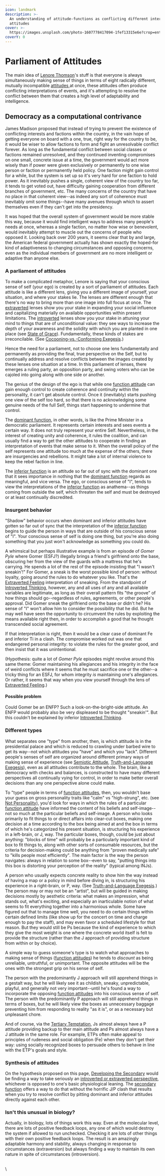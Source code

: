 ```yaml
---
icon: landmark
description: >-
  An understanding of attitude-functions as conflicting different internal
  attitudes
cover: >-
  https://images.unsplash.com/photo-1607778417094-1fef13315e6e?crop=entropy&cs=srgb&fm=jpg&ixid=M3wxOTcwMjR8MHwxfHNlYXJjaHw0fHxwYXJsaWFtZW50fGVufDB8fHx8MTczODAzNzk0NXww&ixlib=rb-4.0.3&q=85
coverY: 0
---
```


# Parliament of Attitudes

The main idea of [Lenore Thomson](../people-and-systems/lenore-thomson/)'s stuff is that everyone is always simultaneously making sense of things in terms of eight radically different, mutually incompatible [attitudes ](../fundamentals/function-attitude/)at once, these attitudes often produce conflicting interpretations of events, and it's attempting to resolve the conflict between them that creates a high level of adaptability and intelligence.

## Democracy as a computational contrivance

James Madison proposed that instead of trying to prevent the existence of conflicting interests and factions within the country, in the vain hope of getting everyone on board with a one, true, right way for the country to be, it would be wiser to allow factions to form and fight an unresolvable conflict forever. As long as the fundamental conflict between social classes or factions remained unresolved, and they continued inventing compromises on one small, concrete issue at a time, the government would act more wisely than if power were given exclusively or permanently to one wise person or faction or permanently held policy. One faction might gain control for a while, but the system is set up so it's very hard for one faction to hold power. As it inevitably pushes a single, coherent view of the country too far, it tends to get voted out, have difficulty gaining cooperation from different branches of government, etc. The many concerns of the country that have no place in that coherent view--as indeed any sort of coherence must inevitably omit some things--have many avenues through which to assert themselves even if they can't get into the presidency.

It was hoped that the overall system of government would be more stable this way, because it would find intelligent ways to address many people's needs at once, whereas a single faction, no matter how wise or benevolent, would inevitably attempt to muscle out the concerns of people who opposed it. Looking back over 200 years, it seems clear that by and large, the American federal government actually has shown exactly the hoped-for kind of adaptiveness to changing circumstances and opposing concerns, even as the individual members of government are no more intelligent or adaptive than anyone else.

### A parliament of attitudes

To make a complicated metaphor, Lenore is saying that your conscious sense of self (your ego) is created by a sort of parliament of attitudes. Each attitude is like a different lens, giving you a different image of yourself, your situation, and where your stakes lie. The lenses are different enough that there's no way to bring more than one image into full focus at once. The [extraverted](../fundamentals/function-attitude/attitude.md) lenses show you your stake in expanding your social influence and capitalizing materially on available opportunities within present limitations. The [introverted](../fundamentals/function-attitude/attitude.md) lenses show you your stake in attuning your mind to things that are of unconditional value: they see ways to increase the depth of your awareness and the solidity with which you are planted in one place (see [State of Grace](introversion-extraversion/place-your-stakes.md#state-of-grace)). Fundamentally, these kinds of stakes are irreconcilable. (See [Cocooning-vs.-Conforming Exegesis](introversion-extraversion/cocooning-vs.-conforming.md).)

Hence the need for a parliament, not to choose one lens fundamentally and permanently as providing the final, true perspective on the Self, but to continually address and resolve conflicts between the images created by these lenses one situation at a time. In this parliament of lenses, there emerges a ruling party, an opposition party, and swing voters who can be cajoled into going along with one side or another.

The genius of the design of the ego is that while one [function attitude](../fundamentals/function-attitude/) can gain enough control to create coherence and continuity within the personality, it can't get absolute control. Once it (inevitably) starts pushing one view of the self too hard, so that there is no acknowledging some genuine needs of the full Self, things start happening to undermine that control.

The [dominant function](../fundamentals/function-attitude/cognitive-stack/dominant-function.md), in other words, is like the Prime Minister in a democratic parliament. It represents certain interests and sees events a certain way. It does not truly represent your entire Self. Nevertheless, in the interest of creating unity and coherence, it rules the coalition, and can usually find a way to get the other attitudes to cooperate in finding an interpretation of events that make sense to it. When the overall policy of the self represents one attitude too much at the expense of the others, there are insurgencies and rebellions. It might take a lot of internal violence to keep the rebel faction in line.

The [inferior function](../fundamentals/function-attitude/cognitive-stack/inferior-function.md) is an attitude so far out of sync with the dominant one that it sees importance in nothing that the [dominant function](../fundamentals/function-attitude/cognitive-stack/dominant-function.md) regards as meaningful, and vice versa. The ego, or conscious sense of "I", tends to view the interpretations of the [inferior function](../fundamentals/function-attitude/cognitive-stack/inferior-function.md) as anathema--as things coming from outside the self, which threaten the self and must be destroyed or at least continually discredited.

### Insurgent behavior

"Shadow" behavior occurs when dominant and inferior attitudes have gotten so far out of sync that the interpretation of the [inferior function](https://web.archive.org/web/20070118003702/http://greenlightwiki.com/lenore-exegesis/inferior_function) begins to guide the person in ways that are outside of his conscious sense of "I". Your conscious sense of self is doing one thing, but you're also doing something that you just won't acknowledge as something you could do.

A whimsical but perhaps illustrative example is from an episode of _Gomer Pyle_ where Gomer (ESFJ?) illegally brings a friend's girlfriend onto the base, obscuring her from the view of the guards with a mattress that he's carrying. He spends a lot of the rest of the episode insisting that "I wasn't sneakin'!" For Gomer, a sneak is the worst possible kind of person: without loyalty, going around the rules to do whatever you like. That's the [Extraverted Feeling](../fundamentals/function-attitude/judgement/feeling/extraverted-feeling-fe.md) interpretation of sneaking. From the standpoint of [Introverted Thinking](../fundamentals/function-attitude/judgement/thinking/introverted-thinking-ti.md), however, any and all uses of any and all available variables are legitimate, as long as their overall pattern fits "the groove" of how things should go--regardless of rules, agreements, or other people's approval. Did Gomer sneak the girlfriend onto the base or didn't he? His sense of "I" won't allow him to consider the possibility that he did. But he may well have seen the opportunity to circumvent the rules by exploiting the means available right then, in order to accomplish a good that he thought transcended social agreement.

If that interpretation is right, then it would be a clear case of dominant Fe and inferior Ti in a clash. The compromise worked out was one that endangered personal integrity: to violate the rules for the greater good, and then insist that it was unintentional.

(Hypothesis: quite a lot of _Gomer Pyle_ episodes might revolve around this same theme: Gomer maintaining his allegiances and his integrity in the face of weird conflicts where it seems that he must sacrifice one or the other--a tricky thing for an ESFJ, for whom integrity _is_ maintaining one's allegiances. Or rather, it seems that way when you view yourself through the lens of [Extraverted Feeling](../fundamentals/function-attitude/judgement/feeling/extraverted-feeling-fe.md).)

#### Possible problem

Could Gomer be an ENFP? Such a look-on-the-bright-side attitude. An ENFP would probably also be very displeased to be thought "sneakin'". But this couldn't be explained by inferior [Introverted Thinking](../fundamentals/function-attitude/judgement/thinking/introverted-thinking-ti.md).

### Different types

What separates one "type" from another, then, is which attitude is in the presidential palace and which is reduced to crawling under barbed wire to get its way--not which attitudes you "have" and which you "lack". Different people's senses of self are organized around different primary ways of making sense of experience (see [Semiotic Attitude](../sign-interpretation/semiotic-attitude/), [Truth-and-Language Exegesis](introversion-extraversion/truth-and-language.md)), even as all attitudes contribute to the whole. The brain, like a democracy with checks and balances, is constructed to have many different perspectives all continually vying for control, in order to make better overall decisions than any one perspective alone could make.

To "type" people in terms of [function attitudes](../fundamentals/function-attitude/), then, you wouldn't base your guess on gross personality traits like "calm" vs "high-strung", etc. (see [Not Personality](not-personality/)), you'd look for ways in which the rules of a particular [function attitude](../fundamentals/function-attitude/) have informed the content of his beliefs and self-image--not so much at the particular beliefs and self-image. A person who looks primarily to fit things to or direct affairs into clear-cut boxes, making one decision at a time according to the box being aimed at and the box in terms of which he's categorized his present situation, is structuring his experience in a left-brain, or J, way. The particular boxes, though, could be just about anything: "blocks of time" will probably be a particularly important kind of box to fit things to, along with other sorts of consumable resources, but the criteria for decision-making could be anything from "proven medically safe" to "kills people most efficiently". The main factor is the way the person navigates: always in relation to some box--even to say, "putting things into this box is distorting your perception of the reality" (typical among INJs).

A person who usually expects concrete reality to show him the way instead of having a map or a policy in mind before diving in, is structuring his experience in a right-brain, or P, way. (See [Truth-and-Language Exegesis](introversion-extraversion/truth-and-language.md).) The person may or may not be an "artist", but will be guided in making decisions mostly by aesthetic criteria: what makes an impression, what stands out, what's exciting, and especially an inarticulable notion of what seems to fit everything together into a harmonious whole. Some have figured out that to manage time well, you need to do certain things within certain defined limits (like show up for the concert on time and charge enough to pay the staff), and may even favor a scheduled lifestyle for that reason. But they would still be Ps because the kind of experience to which they give the most weight is one where the concrete world itself is felt to provide the structure (rather than the J approach of providing structure from within or by choice).

A simple way to guess someone's type is to watch what approaches to making sense of things ([function attitudes](../fundamentals/function-attitude/)) he tends to _discount_ as being unreliable, untruthful, or unimportant. The opposite attitudes will be the ones with the strongest grip on his sense of self.

The person with the predominantly J approach will still apprehend things in a gestalt way, but he will likely see it as childish, sneaky, unpredictable, playful, and generally not very important--until he's found a way to incorporate the opposing [function attitudes](../fundamentals/function-attitude/) into his conscious sense of self. The person with the predominantly P approach will still apprehend things in terms of boxes, but he will likely view the boxes as unnecessary baggage preventing him from responding to reality "as it is", or as a necessary but unpleasant chore.

And of course, via the [Tertiary Temptation](../fundamentals/function-attitude/cognitive-stack/tertiary-function/), Js almost always have a P attitude providing backup to ther main attitude and Ps almost always have a J attitude in the same role. For example, ETPs often make appeal to principles of rudeness and social obligation (Fe) when they don't get their way: using socially recognized boxes to persuade others to behave in line with the ETP's goals and style.

### Synthesis of attitudes

On the hypothesis proposed on this page, [Developing the Secondary](https://web.archive.org/web/20070118003702/http://greenlightwiki.com/lenore-exegesis/Developing_the_Secondary) would be finding a way to take seriously an [introverted or extraverted perspective](../fundamentals/function-attitude/attitude.md), whichever is opposed to one's basic physiological leaning. The [secondary function](../fundamentals/function-attitude/cognitive-stack/secondary-function/) offers a way to do that without the horrific J/P clash that results when you try to resolve conflict by pitting dominant and inferior attitudes directly against each other.

### Isn't this unusual in biology?

Actually, in biology, lots of things work this way. Even at the molecular level, there are lots of positive feedback loops, any one of which would destroy the system if allowed to run unchecked. Checking it are lots of other things with their own positive feedback loops. The result is an amazingly adaptable harmony and stability, always changing in response to circumstances (extraversion) but always finding a way to maintain its own nature in spite of circumstances (introversion).

\
\

